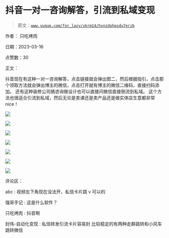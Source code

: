 # 抖音一对一咨询解答，引流到私域变现

> 原文：[`www.yuque.com/for_lazy/xkrm14/hvnzdohpsdu7erzb`](https://www.yuque.com/for_lazy/xkrm14/hvnzdohpsdu7erzb)

作者： 只吃烤肉

日期：2023-03-16

点赞数：30

正文：

抖音现在有这种一对一咨询解答，点击链接就会弹出图二，然后根据指引，点击那个领取方法就会弹出博主的微信，点击打开就有博主的微信二维码，直接扫码添加。 还有这种装修公司搞咨询做设计也可以直接问微信直接倒流到私域。 这个方法也很适合引流到私域，然后无论是卖课还是卖产品还是做实体店生意都非常 nice！

![](img/8f24bb0514afc32dc3d2a464e3394e38.png)  

![](img/1caa6450b28e7323a8ffb8a8e262cbc1.png)

![](img/80ac59763253fd09de35adb8f4ef158c.png)  

![](img/a684d2e75300e2d9ca602b38dd98cd80.png)

![](img/56b7483810472266a113ad48b07a57d4.png)

![](img/875af7ae250047ccef466960a566df64.png)

![](img/ff0857dc805213abd9133ca1877506a8.png)  

评论区：

abc : 视频左下角现在没法开，私信卡片跳 v 可以的

强哥手记 : 这是什么软件？

只吃烤肉 : 抖音啊

封伟-自动化变现 : 私信转发引流卡片容易封 比较稳定的有两种走群跳转和小风车跳转微信



